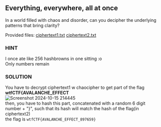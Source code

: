 ## Everything, everywhere, all at once
In a world filled with chaos and disorder, can you decipher the underlying patterns that bring clarity?  <br>

Provided files: [ciphertext1.txt](ciphertext.txt)
[ciphertext2.txt](ciphertext2.txt)

### HINT
I once ate like 256 hashbrowns in one sitting :o <br>
Only numbers remain
### SOLUTION
You have to decrypt ciphertext1 w chaocipher to get part of the flag **wtfCTF{AVALANCHE_EFFECT**<br>
![Screenshot 2024-10-15 214445](https://github.com/user-attachments/assets/0fa0f33c-6e23-4eed-8223-1e6ffdd2c773)
<br>
then, you have to hash this part, concatenated with a random 6 digit number + "}", such that its hash will match the hash of the flag(in ciphertext2) <br>
the flag is `wtfCTF{AVALANCHE_EFFECT_897659}`